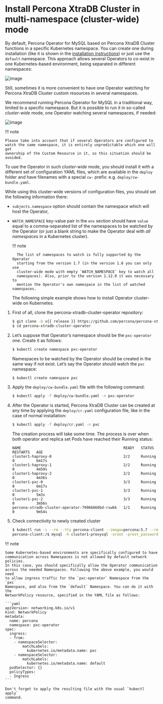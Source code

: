 # Install Percona XtraDB Cluster in multi-namespace (cluster-wide) mode

By default, Percona Operator for MySQL based on Percona XtraDB Cluster functions in a specific Kubernetes
namespace. You can create one during installation (like it is shown in the
[installation instructions](kubernetes.md#install-kubernetes)) or just use the `default`
namespace. This approach allows several Operators to co-exist in one
Kubernetes-based environment, being separated in different namespaces:

![image](assets/images/cluster-wide-1.png)

Still, sometimes it is more convenient to have one Operator watching for
Percona XtraDB Cluster custom resources in several namespaces.

We recommend running Percona Operator for MySQL in a traditional way,
limited to a specific namespace. But it is possible to run it in so-called
*cluster-wide* mode, one Operator watching several namespaces, if needed:

![image](assets/images/cluster-wide-2.png)

!!! note

    Please take into account that if several Operators are configured to
    watch the same namespace, it is entirely unpredictable which one will get
    ownership of the Custom Resource in it, so this situation should be avoided.

To use the Operator in such *cluster-wide* mode, you should install it with a
different set of configuration YAML files, which are available in the `deploy`
folder and have filenames with a special `cw-` prefix: e.g.
`deploy/cw-bundle.yaml`.

While using this cluster-wide versions of configuration files, you should set
the following information there:

* `subjects.namespace` option should contain the namespace which will host
    the Operator,

* `WATCH_NAMESPACE` key-value pair in the `env` section should have
    `value` equal to a  comma-separated list of the namespaces to be watched by
    the Operator (or just a blank string to make the Operator deal with
    *all namespaces* in a Kubernetes cluster).

    !!! note

        The list of namespaces to watch is fully supported by the Operator
        starting from the version 1.7 (in the version 1.6 you can only use
        cluster-wide mode with empty `WATCH_NAMESPACE` key to watch all
        namespaces). Also, prior to the version 1.12.0 it was necessary to
        mention the Operator's own namespace in the list of watched namespaces.

    The following simple example shows how to install Operator cluster-wide on
    Kubernetes.


1. First of all, clone the percona-xtradb-cluster-operator repository:

    ``` {.bash data-prompt="$" }
    $ git clone -b v{{ release }} https://github.com/percona/percona-xtradb-cluster-operator
    $ cd percona-xtradb-cluster-operator
    ```

2. Let’s suppose that Operator’s namespace should be the `pxc-operator` one.
    Create it as follows:

    ``` {.bash data-prompt="$" }
    $ kubectl create namespace pxc-operator
    ```

    Namespaces to be watched by the Operator should be created in the same way
    if not exist. Let’s say the Operator should watch the `pxc` namespace:

    ``` {.bash data-prompt="$" }
    $ kubectl create namespace pxc
    ```

3. Apply the `deploy/cw-bundle.yaml` file with the following command:

    ``` {.bash data-prompt="$" }
    $ kubectl apply -f deploy/cw-bundle.yaml -n pxc-operator
    ```

4. After the Operator is started, Percona XtraDB Cluster can be created at any
    time by applying the `deploy/cr.yaml` configuration file, like in the case
    of normal installation:

    ``` {.bash data-prompt="$" }
    $ kubectl apply -f deploy/cr.yaml -n pxc
    ```

    The creation process will take some time. The process is over when both
    operator and replica set Pods have reached their Running status:

    ``` {.text .no-copy}
    NAME                                               READY   STATUS    RESTARTS   AGE
    cluster1-haproxy-0                                 2/2     Running   0          6m17s
    cluster1-haproxy-1                                 2/2     Running   0          4m59s
    cluster1-haproxy-2                                 2/2     Running   0          4m36s
    cluster1-pxc-0                                     3/3     Running   0          6m17s
    cluster1-pxc-1                                     3/3     Running   0          5m3s
    cluster1-pxc-2                                     3/3     Running   0          3m56s
    percona-xtradb-cluster-operator-79966668bd-rswbk   1/1     Running   0          9m54s
    ```

5. Check connectivity to newly created cluster

    ``` {.bash data-prompt="$" data-prompt-second="percona-client:/$"}
    $ kubectl run -i --rm --tty percona-client --image=percona:5.7 --restart=Never --env="POD_NAMESPACE=pxc" -- bash -il
    percona-client:/$ mysql -h cluster1-proxysql -uroot -proot_password
    ```

!!! note 

    Some Kubernetes-based environments are specifically configured to have
    communication across Namespaces is not allowed by default network policies.
    In this case, you should specifically allow the Operator communication
    across the needed Namespaces. Following the above example, you would need
    to allow ingress traffic for the `pxc-operator` Namespace from the `pxc`
    Namespace, and also from the `default` Namespace. You can do it with the
    NetworkPolicy resource, specified in the YAML file as follows:
    
    ```yaml
    apiVersion: networking.k8s.io/v1
    kind: NetworkPolicy
    metadata:
      name: percona
      namespace: pxc-operator
    spec:
      ingress:
      - from:
        - namespaceSelector:
            matchLabels:
              kubernetes.io/metadata.name: pxc
        - namespaceSelector:
            matchLabels:
              kubernetes.io/metadata.name: default
      podSelector: {}
      policyTypes:
      - Ingress
    ```
    
    Don't forget to apply the resulting file with the usual `kubectl apply`
    command.

